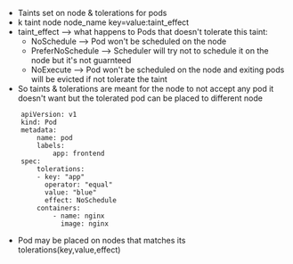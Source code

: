 - Taints set on node & tolerations for pods
- k taint node node_name key=value:taint_effect
- taint_effect --> what happens to Pods that doesn't tolerate this taint:
  - NoSchedule    --> Pod won't be scheduled on the node
  - PreferNoSchedule --> Scheduler will try not to schedule it on the node but it's not guarnteed
  - NoExecute --> Pod won't be scheduled on the node and exiting pods will be evicted if not tolerate the taint
- So taints & tolerations are meant for the node to not accept any pod it doesn't want but the tolerated pod can be placed to different node

```
    apiVersion: v1
    kind: Pod
    metadata:
        name: pod
        labels:
            app: frontend
    spec:
        tolerations:
        - key: "app"
          operator: "equal"
          value: "blue"
          effect: NoSchedule
        containers:
            - name: nginx
              image: nginx
```
- Pod may be placed on nodes that matches its tolerations(key,value,effect)